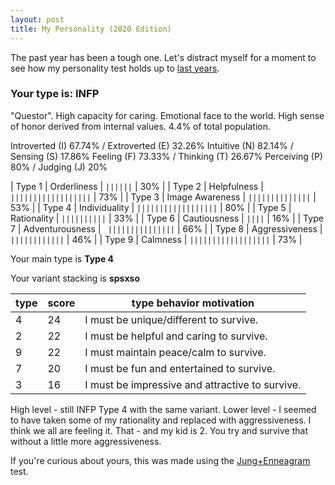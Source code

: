 ```yaml
---
layout: post
title: My Personality (2020 Edition)
---
```

The past year has been a tough one. Let's distract myself for a moment to see how my personality test holds up to [last years](/my-personality-2019).

### Your type is: INFP

"Questor". High capacity for caring. Emotional face to the world. High sense of honor derived from internal values. 4.4% of total population.

Introverted (I) 67.74% / Extroverted (E) 32.26%
Intuitive (N) 82.14% / Sensing (S) 17.86%
Feeling (F) 73.33% / Thinking (T) 26.67%
Perceiving (P) 80% / Judging (J) 20%

| Type 1 | Orderliness | ``||||||`` | 30% |
| Type 2 | Helpfulness | ``||||||||||||||||||`` | 73% |
| Type 3 | Image Awareness | ``||||||||||||||`` | 53% |
| Type 4 | Individuality | ``||||||||||||||||||`` | 80% |
| Type 5 | Rationality | ``||||||||||`` | 33% |
| Type 6 | Cautiousness | ``||||`` | 16% |
| Type 7 | Adventurousness | ``	|||||||||||||||`` | 66% |
| Type 8 | Aggressiveness | ``||||||||||||`` | 46% |
| Type 9 | Calmness | ``||||||||||||||||||`` | 73% |


Your main type is **Type 4**

Your variant stacking is **spsxso**

| type | score | type behavior motivation |
| --- | --- | --- |
| 4 | 24 | I must be unique/different to survive. |
| 2 | 22 | I must be helpful and caring to survive. |
| 9 | 22 | I must maintain peace/calm to survive. |
| 7 | 20 | I must be fun and entertained to survive. |
| 3 | 16 | I must be impressive and attractive to survive. |

High level - still INFP Type 4 with the same variant. Lower level - I seemed to have taken some of my rationality and replaced with aggressiveness. 
I think we all are feeling it. That - and my kid is 2. You try and survive that without a little more aggressiveness.

If you're curious about yours, this was made using the [Jung+Enneagram](http://similarminds.com/embj.html) test.
